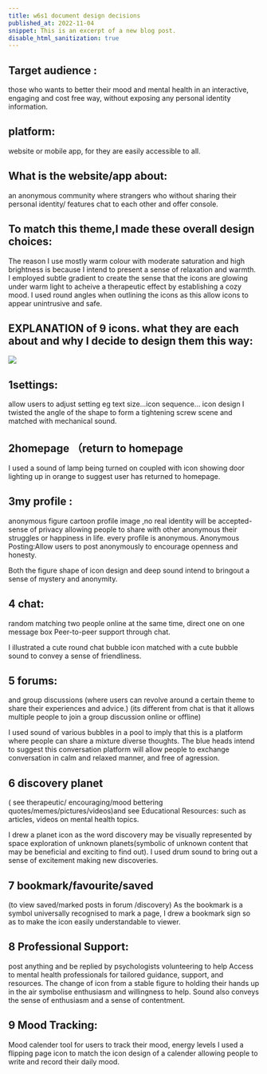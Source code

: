 ```yaml
---
title: w6s1 document design decisions
published_at: 2022-11-04
snippet: This is an excerpt of a new blog post.
disable_html_sanitization: true
---
```

## Target audience : 
those who wants to better their mood and mental health in an interactive, engaging and cost free way, without exposing any personal identity information. 


## platform: 
website or mobile app, for they are easily accessible to all.


## What is the website/app about:
an anonymous community where strangers who without sharing their personal identity/ features chat to each other and offer console.
## To match this theme,I made these overall design choices:
The reason I use mostly warm colour with moderate saturation and high brightness is because I intend to present a sense of relaxation and warmth.
I employed subtle gradient to create the sense that the icons are glowing under warm light to acheive a therapeutic effect by establishing a cozy mood.
I used round angles when outlining the icons as this allow icons to appear unintrusive and safe.



## EXPLANATION of 9 icons. what they are each about and why I decide to design them this way:
![ ](w6/1.png)

## 1settings:
allow users to adjust setting eg text size...icon sequence...
icon design I twisted the angle of the shape to form a tightening screw scene and matched with mechanical sound.

## 2homepage （return to homepage
I used a sound of lamp being turned on coupled with icon showing door lighting up in orange to suggest user has returned to homepage. 

## 3my profile :
anonymous figure cartoon profile image ,no real identity will be accepted- sense of privacy allowing people to share with other anonymous their struggles or happiness in life.
every profile is anonymous. Anonymous Posting:Allow users to post anonymously to encourage openness and honesty.

Both the figure shape of icon design and deep sound intend to bringout a sense of mystery and anonymity.

## 4 chat:

random matching two people online at the same time,   direct one on one message box
Peer-to-peer support through chat.

I illustrated a cute round chat bubble icon matched with a cute bubble sound to convey a sense of friendliness.

## 5 forums:
 and group discussions (where users can revolve around a certain theme to share their experiences and advice.)
(its different from chat is that it allows multiple people to join a group discussion online or offline)

I used sound of various bubbles in a pool to imply that this is a platform where people can share a mixture diverse thoughts.
The blue heads intend to suggest this conversation platform will allow people to exchange conversation in calm and relaxed manner, and free of agression.

## 6 discovery planet
 ( see therapeutic/ encouraging/mood bettering quotes/memes/pictures/videos)and see Educational Resources: such as  articles, videos on mental health topics.

I drew a planet icon as the word discovery may be visually represented by space exploration of unknown planets(symbolic of unknown content that may be beneficial and exciting to find out).
I used drum sound to bring out a sense of excitement making new discoveries.

## 7 bookmark/favourite/saved 
(to view saved/marked posts in forum /discovery)
As the bookmark is a symbol universally recognised to mark a page, I drew a bookmark sign so as to make the icon easily understandable to viewer.

## 8 Professional Support:
post anything and be replied by psychologists volunteering to help
Access to mental health professionals for tailored guidance, support, and resources.
The change of icon from a stable figure to holding their hands up in the air symbolise enthusiasm and willingness to help. Sound also conveys the sense of enthusiasm and a sense of contentment.


## 9 Mood Tracking:
Mood calender tool for users to track their mood, energy levels
I used a flipping page icon to match the icon design of a calender allowing people to write and record their daily mood.



